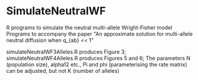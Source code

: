 # SimulateNeutralWF
R programs to simulate the neutral multi-allele Wright-Fisher model
Programs to accompany the paper "An approximate solution for multi-allele neutral diffusion when q_{ab} << 1"

simulateNeutralWF3Alleles.R produces Figure 3;
simulateNeutralWF4Alleles.R produces Figures 5 and 6;
The parameters 
  N (population size), 
  alpha12 etc., Pi and phi (parameterising the rate matrix)
can be adjusted, but not K (number of alleles)
